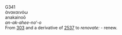 G341  
ἀνακαινόω  
anakainoō  
*an-ak-ahee-no‘-o*  
From [303](g0303) and a derivative of [2537](g2537) to *renovate:* -
renew.  

